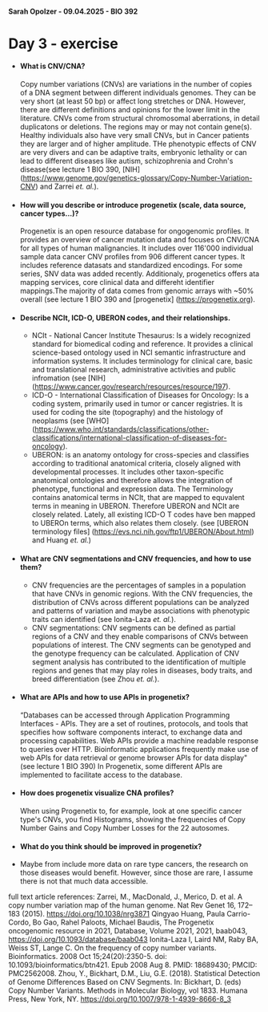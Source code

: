 #### Sarah Opolzer - 09.04.2025 - BIO 392
# Day 3 - exercise

- #### What is CNV/CNA?
  Copy number variations (CNVs) are variations in the number of copies of a DNA segment between different individuals genomes. They can be very short (at least 50 bp) or affect long stretches or DNA. However, there are different definitions and opinions for the lower limit in the literature. CNVs  come from structural chromosomal aberrations, in detail duplicatons or deletions. The regions may or may not contain gene(s). Healthy individuals also have very small CNVs, but in Cancer patients they are larger and of higher amplitude. THe phenotypic effects of CNV are very divers and can be adaptive traits, embryonic lethality or can lead to different diseases like autism, schizophrenia and Crohn's disease(see lecture 1 BIO 390, [NIH] (https://www.genome.gov/genetics-glossary/Copy-Number-Variation-CNV) and Zarrei *et. al.*).

- #### How will you describe or introduce progenetix (scale, data source, cancer types...)?
  Progenetix is an open resource database for ongogenomic profiles. It provides an overview of cancer mutation data and focuses on CNV/CNA for all types of human malignancies. It includes over 116'000 individual sample data cancer CNV profiles from 906 different cancer types. It includes reference datasats and standardized encodings. For some series, SNV data was added recently. Additionaly, progenetics offers ata mapping services, core clinical data and differeht identifier mappings.The majority of data comes from genomic arrays with ~50% overall (see lecture 1 BIO 390 and [progenetix] (https://progenetix.org).

- #### Describe NCIt, ICD-O, UBERON codes, and their relationships.
  * NCIt - National Cancer Institute Thesaurus: Is a widely recognized standard for biomedical coding and reference. It provides a clinical science-based ontology used in NCI semantic infrastructure and information systems. It includes terminology for clinical care, basic and translational research, administrative activities and public infromation (see [NIH] (https://www.cancer.gov/research/resources/resource/197).
  * ICD-O -  International Classification of Diseases for Oncology: Is a coding system, primarily used in tumor or cancer registries. It is used for coding the site (topography) and the histology of neoplasms (see [WHO] (https://www.who.int/standards/classifications/other-classifications/international-classification-of-diseases-for-oncology).
  * UBERON:  is an anatomy ontology for cross-species and classifies according to traditional anatomical criteria, closely aligned with developmental processes. It includes other taxon-specific anatomical ontologies and therefore allows the integration of phenotype, functional and expression data. The Terminology contains anatomical terms in NCIt, that are mapped to equvalent terms in meaning in UBERON. Therefore UBERON and NCIt are closely related. Lately, all existing ICD-O T codes have ben mapped to UBEROn terms, which also relates them closely. (see [UBERON terminology files] (https://evs.nci.nih.gov/ftp1/UBERON/About.html) and Huang *et. al.*)

- #### What are CNV segmentations and CNV frequencies, and how to use them?
   * CNV frequencies are the percentages of samples in a population that have CNVs in genomic regions. With the CNV frequencies, the distribution of CNVs across different populations can be analyzed and patterns of variation and maybe associations with phenotypic traits can identified (see Ionita-Laza *et. al.*).
   * CNV segmentations: CNV segments can be defined as partial regions of a CNV and they enable   comparisons of CNVs between populations of interest. The CNV segments can be genotyped and the genotype frequency can be calculated. Application of CNV segment analysis has contributed to the identification of multiple regions and genes that may play roles in diseases, body traits, and breed differentiation (see Zhou *et. al.*).

- #### What are APIs and how to use APIs in progenetix?
  “Databases can be accessed through Application Programming Interfaces - APIs. They are a set of routines, protocols, and tools that
  specifies how software components interact, to exchange data and processing capabilities. Web APIs provide a machine readable response
  to queries over HTTP. Bioinformatic applications frequently make use of web APIs for data retrieval or genome browser APIs for data display"
  (see lecture 1 BIO 390)
  In Progenetix, some different APIs are implemented to facilitate access to the database. 

- #### How does progenetix visualize CNA profiles?
  When using Progenetix to, for example, look at one specific cancer type's CNVs, you find Histograms, showing the frequencies of Copy Number Gains and Copy Number Losses for the 22 autosomes.
  
-  #### What do you think should be improved in progenetix?
  * Maybe from include more data on rare type cancers, the research on those diseases would benefit. However, since those are rare, I assume there is not that much data accessible. 
  
full text article references:
Zarrei, M., MacDonald, J., Merico, D. et al. A copy number variation map of the human genome. Nat Rev Genet 16, 172–183 (2015). https://doi.org/10.1038/nrg3871
Qingyao Huang, Paula Carrio-Cordo, Bo Gao, Rahel Paloots, Michael Baudis, The Progenetix oncogenomic resource in 2021, Database, Volume 2021, 2021, baab043, https://doi.org/10.1093/database/baab043
Ionita-Laza I, Laird NM, Raby BA, Weiss ST, Lange C. On the frequency of copy number variants. Bioinformatics. 2008 Oct 15;24(20):2350-5. doi: 10.1093/bioinformatics/btn421. Epub 2008 Aug 8. PMID: 18689430; PMCID: PMC2562008.
Zhou, Y., Bickhart, D.M., Liu, G.E. (2018). Statistical Detection of Genome Differences Based on CNV Segments. In: Bickhart, D. (eds) Copy Number Variants. Methods in Molecular Biology, vol 1833. Humana Press, New York, NY. https://doi.org/10.1007/978-1-4939-8666-8_3
